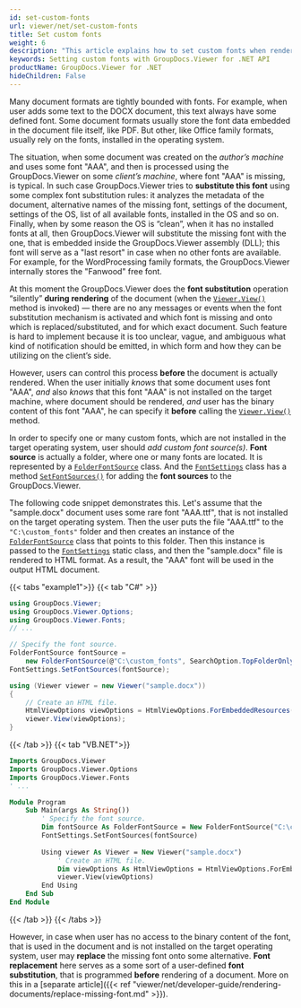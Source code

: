 ```yaml
---
id: set-custom-fonts
url: viewer/net/set-custom-fonts
title: Set custom fonts
weight: 6
description: "This article explains how to set custom fonts when rendering documents with GroupDocs.Viewer within your .NET applications."
keywords: Setting custom fonts with GroupDocs.Viewer for .NET API
productName: GroupDocs.Viewer for .NET
hideChildren: False
---
```

Many document formats are tightly bounded with fonts. For example, when user adds some text to the DOCX document, this text always have some defined font. Some document formats usually store the font data embedded in the document file itself, like PDF. But other, like Office family formats, usually rely on the fonts, installed in the operating system.

The situation, when some document was created on the _author’s machine_ and uses some font "AAA", and then is processed using the GroupDocs.Viewer on some _client’s machine_, where font "AAA" is missing, is typical. In such case GroupDocs.Viewer tries to **substitute this font** using some complex font substitution rules: it analyzes the metadata of the document, alternative names of the missing font, settings of the document, settings of the OS, list of all available fonts, installed in the OS and so on. Finally, when by some reason the OS is “clean”, when it has no installed fonts at all, then GroupDocs.Viewer will substitute the missing font with the one, that is embedded inside the GroupDocs.Viewer assembly (DLL); this font will serve as a "last resort" in case when no other fonts are available. For example, for the WordProcessing family formats, the GroupDocs.Viewer internally stores the "Fanwood" free font.

At this moment the GroupDocs.Viewer does the **font substitution** operation “silently” **during rendering** of the document (when the [`Viewer.View()`](https://reference.groupdocs.com/viewer/net/groupdocs.viewer/viewer/view/#view) method is invoked) — there are no any messages or events when the font substitution mechanism is activated and which font is missing and onto which is replaced/substituted, and for which exact document. Such feature is hard to implement because it is too unclear, vague, and ambiguous what kind of notification should be emitted, in which form and how they can be utilizing on the client’s side.

However, users can control this process **before** the document is actually rendered. When the user initially _knows_ that some document uses font "AAA", _and_ also _knows_ that this font "AAA" is not installed on the target machine, where document should be rendered, _and_ user has the binary content of this font "AAA", he can specify it **before** calling the [`Viewer.View()`](https://reference.groupdocs.com/viewer/net/groupdocs.viewer/viewer/view/#view) method.

In order to specify one or many custom fonts, which are not installed in the target operating system, user should _add custom font source(s)_. **Font source** is actually a folder, where one or many fonts are located. It is represented by a [`FolderFontSource`](https://reference.groupdocs.com/viewer/net/groupdocs.viewer.fonts/folderfontsource/) class. And the [`FontSettings`](https://reference.groupdocs.com/viewer/net/groupdocs.viewer.fonts/fontsettings/) class has a method [`SetFontSources()`](https://reference.groupdocs.com/viewer/net/groupdocs.viewer.fonts/fontsettings/setfontsources/) for adding the **font sources** to the GroupDocs.Viewer.

The following code snippet demonstrates this. Let's assume that the "sample.docx" document uses some rare font "AAA.ttf", that is not installed on the target operating system. Then the user puts the file "AAA.ttf" to the `"C:\custom_fonts"` folder and then creates an instance of the [`FolderFontSource`](https://reference.groupdocs.com/viewer/net/groupdocs.viewer.fonts/folderfontsource/) class that points to this folder. Then this instance is passed to the [`FontSettings`](https://reference.groupdocs.com/viewer/net/groupdocs.viewer.fonts/fontsettings/) static class, and then the "sample.docx" file is rendered to HTML format. As a result, the "AAA" font will be used in the output HTML document.

{{< tabs "example1">}}
{{< tab "C#" >}}
```csharp
using GroupDocs.Viewer;
using GroupDocs.Viewer.Options;
using GroupDocs.Viewer.Fonts;
// ...

// Specify the font source.
FolderFontSource fontSource = 
    new FolderFontSource(@"C:\custom_fonts", SearchOption.TopFolderOnly);
FontSettings.SetFontSources(fontSource);

using (Viewer viewer = new Viewer("sample.docx"))
{
    // Create an HTML file.
    HtmlViewOptions viewOptions = HtmlViewOptions.ForEmbeddedResources();
    viewer.View(viewOptions);
}
```
{{< /tab >}}
{{< tab "VB.NET">}}
```vb
Imports GroupDocs.Viewer
Imports GroupDocs.Viewer.Options
Imports GroupDocs.Viewer.Fonts
' ...

Module Program
    Sub Main(args As String())
        ' Specify the font source.
        Dim fontSource As FolderFontSource = New FolderFontSource("C:\custom_fonts", SearchOption.TopFolderOnly)
        FontSettings.SetFontSources(fontSource)
    
        Using viewer As Viewer = New Viewer("sample.docx")
            ' Create an HTML file.
            Dim viewOptions As HtmlViewOptions = HtmlViewOptions.ForEmbeddedResources()
            viewer.View(viewOptions)
        End Using
    End Sub
End Module
```
{{< /tab >}}
{{< /tabs >}}

However, in case when user has no access to the binary content of the font, that is used in the document and is not installed on the target operating system, user may **replace** the missing font onto some alternative. **Font replacement** here serves as a some sort of a user-defined **font substitution**, that is programmed **before** rendering of a document. More on this in a [separate article]({{< ref "viewer/net/developer-guide/rendering-documents/replace-missing-font.md" >}}).